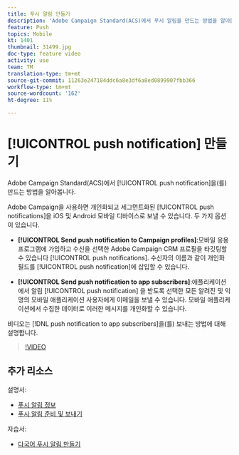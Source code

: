```yaml
---
title: 푸시 알림 만들기
description: 'Adobe Campaign Standard(ACS)에서 푸시 알림을 만드는 방법을 알아봅니다. '
feature: Push
topics: Mobile
kt: 1401
thumbnail: 31499.jpg
doc-type: feature video
activity: use
team: TM
translation-type: tm+mt
source-git-commit: 11263e247184ddc6a8e3df6a8ed0899907fbb366
workflow-type: tm+mt
source-wordcount: '162'
ht-degree: 11%

---
```



# [!UICONTROL push notification] 만들기

Adobe Campaign Standard(ACS)에서 [!UICONTROL push notification]을(를) 만드는 방법을 알아봅니다.

Adobe Campaign을 사용하면 개인화되고 세그먼트화된 [!UICONTROL push notifications]을 iOS 및 Android 모바일 디바이스로 보낼 수 있습니다. 두 가지 옵션이 있습니다.

* **[!UICONTROL Send push notification to Campaign profiles]**:모바일 응용 프로그램에 가입하고 수신을 선택한 Adobe Campaign CRM 프로필을 타깃팅할 수 있습니다 [!UICONTROL push notifications]. 수신자의 이름과 같이 개인화 필드를 [!UICONTROL push notification]에 삽입할 수 있습니다.

* **[!UICONTROL Send push notification to app subscribers]**:애플리케이션에서 알림 [!UICONTROL push notification] 을 받도록 선택한 모든 알려진 및 익명의 모바일 애플리케이션 사용자에게 이메일을 보낼 수 있습니다. 모바일 애플리케이션에서 수집한 데이터로 이러한 메시지를 개인화할 수 있습니다.

비디오는 [!DNL push notification to app subscribers]을(를) 보내는 방법에 대해 설명합니다.

>[!VIDEO](https://video.tv.adobe.com/v/31499?quality=12)

## 추가 리소스

설명서:

* [푸시 알림 정보](https://docs.adobe.com/content/help/en/campaign-standard/using/communication-channels/push-notifications/about-push-notifications.html)
* [푸시 알림 준비 및 보내기](https://docs.adobe.com/content/help/en/campaign-standard/using/communication-channels/push-notifications/preparing-and-sending-a-push-notification.html)

자습서:

* [다국어 푸시 알림 만들기](/help/communication-channels/mobile/push-notifications/creating-multilingual-push-notifications.md)

